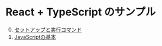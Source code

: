 # React + TypeScript のサンプル

0. [セットアップと実行コマンド](./note/00setup.md)
1. [JavaScriptの基本](./note/01javascript_kiso.md)

